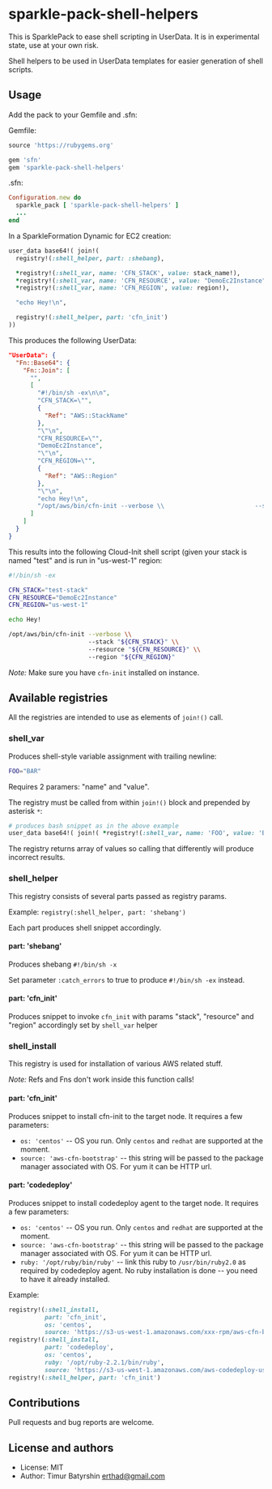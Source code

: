 # sparkle-pack-shell-helpers

This is SparklePack to ease shell scripting in UserData.
It is in experimental state, use at your own risk.

Shell helpers to be used in UserData templates for easier generation of shell scripts.

## Usage
Add the pack to your Gemfile and .sfn:

Gemfile:
```ruby
source 'https://rubygems.org'

gem 'sfn'
gem 'sparkle-pack-shell-helpers'
```

.sfn:
```ruby
Configuration.new do
  sparkle_pack [ 'sparkle-pack-shell-helpers' ]
  ...
end
```

In a SparkleFormation Dynamic for EC2 creation:
```ruby
user_data base64!( join!(
  registry!(:shell_helper, part: :shebang),

  *registry!(:shell_var, name: 'CFN_STACK', value: stack_name!),
  *registry!(:shell_var, name: 'CFN_RESOURCE', value: "DemoEc2Instance"),
  *registry!(:shell_var, name: 'CFN_REGION', value: region!),

  "echo Hey!\n",

  registry!(:shell_helper, part: 'cfn_init')
))
```

This produces the following UserData:

```json
"UserData": {
  "Fn::Base64": {
    "Fn::Join": [
      "",
      [
        "#!/bin/sh -ex\n\n",
        "CFN_STACK=\"",
        {
          "Ref": "AWS::StackName"
        },
        "\"\n",
        "CFN_RESOURCE=\"",
        "DemoEc2Instance",
        "\"\n",
        "CFN_REGION=\"",
        {
          "Ref": "AWS::Region"
        },
        "\"\n",
        "echo Hey!\n",
        "/opt/aws/bin/cfn-init --verbose \\                         --stack \"${CFN_STACK}\" \\                         --resource \"${CFN_RESOURCE}\" \\                         --region \"${CFN_REGION}\"\n"
      ]
    ]
  }
}
```

This results into the following Cloud-Init shell script (given your stack is named "test" and is run in "us-west-1" region:

```bash
#!/bin/sh -ex

CFN_STACK="test-stack"
CFN_RESOURCE="DemoEc2Instance"
CFN_REGION="us-west-1"

echo Hey!

/opt/aws/bin/cfn-init --verbose \\
                      --stack "${CFN_STACK}" \\
                      --resource "${CFN_RESOURCE}" \\
                      --region "${CFN_REGION}"
```

*Note:* Make sure you have `cfn-init` installed on instance.

## Available registries

All the registries are intended to use as elements of `join!()` call.

### shell_var

Produces shell-style variable assignment with trailing newline:
```bash
FOO="BAR"
```

Requires 2 paramers: "name" and "value".

The registry must be called from within `join!()` block and prepended by asterisk `*`:
```ruby
# produces bash snippet as in the above example
user_data base64!( join!( *registry!(:shell_var, name: 'FOO', value: 'BAR' ))
```

The registry returns array of values so calling that differently will produce incorrect results.


### shell_helper

This registry consists of several parts passed as registry params.

Example: `registry(:shell_helper, part: 'shebang')`

Each part produces shell snippet accordingly.

#### part: 'shebang'
Produces shebang `#!/bin/sh -x`

Set parameter `:catch_errors` to true to produce `#!/bin/sh -ex` instead.

#### part: 'cfn_init'
Produces snippet to invoke `cfn_init` with params "stack", "resource" and "region" accordingly set by `shell_var` helper


### shell_install

This registry is used for installation of various AWS related stuff.

*Note:* Refs and Fns don't work inside this function calls!

#### part: 'cfn_init'
Produces snippet to install cfn-init to the target node.
It requires a few parameters:
* `os: 'centos'` -- OS you run. Only `centos` and `redhat` are supported at the moment.
* `source: 'aws-cfn-bootstrap'` -- this string will be passed to the package manager associated with OS. For yum it can be HTTP url.

#### part: 'codedeploy'
Produces snippet to install codedeploy agent to the target node.
It requires a few parameters:
* `os: 'centos'` -- OS you run. Only `centos` and `redhat` are supported at the moment.
* `source: 'aws-cfn-bootstrap'` -- this string will be passed to the package manager associated with OS. For yum it can be HTTP url.
* `ruby: '/opt/ruby/bin/ruby'` -- link this ruby to `/usr/bin/ruby2.0` as required by codedeploy agent. No ruby installation is done -- you need to have it already installed.

Example:
```ruby
registry!(:shell_install,
          part: 'cfn_init',
          os: 'centos',
          source: 'https://s3-us-west-1.amazonaws.com/xxx-rpm/aws-cfn-bootstrap-1.4-8.3.el7.centos.noarch.rpm'),
registry!(:shell_install,
          part: 'codedeploy',
          os: 'centos',
          ruby: '/opt/ruby-2.2.1/bin/ruby',
          source: 'https://s3-us-west-1.amazonaws.com/aws-codedeploy-us-west-1/latest/codedeploy-agent.noarch.rpm'),
registry!(:shell_helper, part: 'cfn_init')
```

## Contributions

Pull requests and bug reports are welcome.

## License and authors

* License: MIT
* Author: Timur Batyrshin <erthad@gmail.com>
